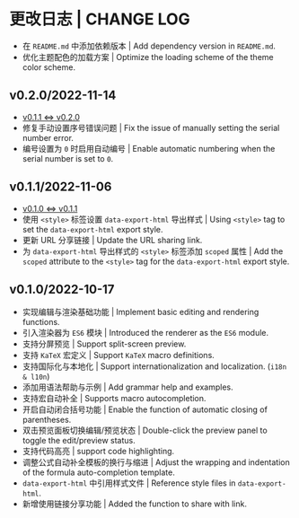 # 更改日志 | CHANGE LOG

- 在 `README.md` 中添加依赖版本 | Add dependency version in `README.md`.
- 优化主题配色的加载方案 | Optimize the loading scheme of the theme color scheme.

## v0.2.0/2022-11-14

- [v0.1.1 <=> v0.2.0](https://github.com/Zuoqiu-Yingyi/widget-pseudocode/compare/v0.1.1...v0.2.0)
- 修复手动设置序号错误问题 | Fix the issue of manually setting the serial number error.
- 编号设置为 `0` 时启用自动编号 | Enable automatic numbering when the serial number is set to `0`.

## v0.1.1/2022-11-06

- [v0.1.0 <=> v0.1.1](https://github.com/Zuoqiu-Yingyi/widget-pseudocode/compare/v0.1.0...v0.1.1)
- 使用 `<style>` 标签设置 `data-export-html` 导出样式 | Using `<style>` tag to set the `data-export-html` export style.
- 更新 URL 分享链接 | Update the URL sharing link.
- 为 `data-export-html` 导出样式的 `<style>` 标签添加 `scoped` 属性 | Add the `scoped` attribute to the `<style>` tag for the `data-export-html` export style.

## v0.1.0/2022-10-17

- 实现编辑与渲染基础功能 | Implement basic editing and rendering functions.
- 引入渲染器为 `ES6` 模块 | Introduced the renderer as the `ES6` module.
- 支持分屏预览 | Support split-screen preview.
- 支持 `KaTeX` 宏定义 | Support `KaTeX` macro definitions.
- 支持国际化与本地化 | Support internationalization and localization. (`i18n & l10n`)
- 添加用语法帮助与示例 | Add grammar help and examples.
- 支持宏自动补全 | Supports macro autocompletion.
- 开启自动闭合括号功能 | Enable the function of automatic closing of parentheses.
- 双击预览面板切换编辑/预览状态 | Double-click the preview panel to toggle the edit/preview status.
- 支持代码高亮 | support code highlighting.
- 调整公式自动补全模板的换行与缩进 | Adjust the wrapping and indentation of the formula auto-completion template.
- `data-export-html` 中引用样式文件 | Reference style files in `data-export-html`.
- 新增使用链接分享功能 | Added the function to share with link.
